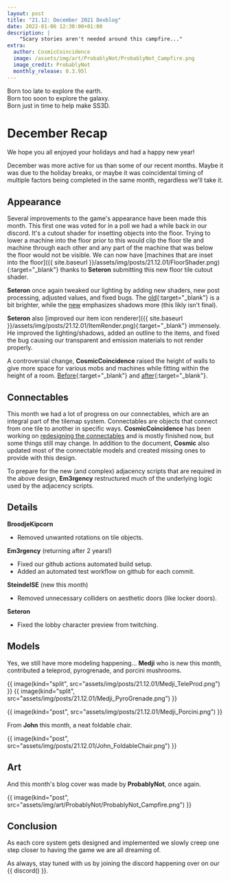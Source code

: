 ```yaml
---
layout: post
title: "21.12: December 2021 Devblog"
date: 2022-01-06 12:30:00+01:00
description: |
    "Scary stories aren't needed around this campfire..."
extra:
  author: CosmicCoincidence
  image: /assets/img/art/ProbablyNot/ProbablyNot_Campfire.png
  image_credit: ProbablyNot
  monthly_release: 0.3.95l
---
```


Born too late to explore the earth.<br>
Born too soon to explore the galaxy.<br>
Born just in time to help make SS3D.

# December Recap

We hope you all enjoyed your holidays and had a happy new year!

December was more active for us than some of our recent months. Maybe it was due to the holiday breaks, or maybe it was coincidental timing of multiple factors being completed in the same month, regardless we'll take it. 

## Appearance

Several improvements to the game's appearance have been made this month. This first one was voted for in a poll we had a while back in our discord. It's a cutout shader for insetting objects into the floor. Trying to lower a machine into the floor prior to this would clip the floor tile and machine through each other and any part of the machine that was below the floor would not be visible. We can now have [machines that are inset into the floor]({{ site.baseurl }}/assets/img/posts/21.12.01/FloorShader.png){:target="_blank"} thanks to **Seteron** submitting this new floor tile cutout shader.

**Seteron** once again tweaked our lighting by adding new shaders, new post processing, adjusted values, and fixed bugs. The [old](https://user-images.githubusercontent.com/38957910/146114991-d3cfd4ca-df31-432a-a6df-aecce69fadb0.PNG){:target="_blank"} is a bit brighter, while the [new](https://user-images.githubusercontent.com/38957910/146115003-5b76c603-3480-43cc-bd89-734df0795f26.PNG) emphasizes shadows more (this likly isn't final).

**Seteron** also [improved our item icon renderer]({{ site.baseurl }}/assets/img/posts/21.12.01/ItemRender.png){:target="_blank"} immensely. He improved the lighting/shadows, added an outline to the items, and fixed the bug causing our transparent and emission materials to not render properly.

A controversial change, **CosmicCoincidence** raised the height of walls to give more space for various mobs and machines while fitting within the height of a room. [Before](https://user-images.githubusercontent.com/41941008/147019311-28dabad8-c6c8-40c7-803a-f80cad13ed3a.png){:target="_blank"} and [after](https://user-images.githubusercontent.com/41941008/147019002-c40195a7-3d6a-497d-ae73-52b97c443732.png){:target="_blank"}.

## Connectables

This month we had a lot of progress on our connectables, which are an integral part of the tilemap system. Connectables are objects that connect from one tile to another in specific ways. **CosmicCoincidence** has been working on [redesigning the connectables](https://docs.google.com/document/d/1ful7_gIJo7e74i9LMQuYMpjZMH2V1aT90mwlrQ0hcgE/edit?usp=sharing) and is mostly finished now, but some things still may change. In addition to the document, **Cosmic** also updated most of the connectable models and created missing ones to provide with this design.

To prepare for the new (and complex) adjacency scripts that are required in the above design, **Em3rgency** restructured much of the underlying logic used by the adjacency scripts.

## Details

**BroodjeKipcorn**
- Removed unwanted rotations on tile objects.

**Em3rgency** (returning after 2 years!)
- Fixed our github actions automated build setup.
- Added an automated test workflow on github for each commit.

**SteindelSE** (new this month)
- Removed unnecessary colliders on aesthetic doors (like locker doors).

**Seteron**
- Fixed the lobby character preview from twitching.

## Models

Yes, we still have more modeling happening... **Medji** who is new this month, contributed a teleprod, pyrogrenade, and porcini mushrooms.

<div class='horizontal-2' markdown='1'>
  {{ image(kind="split", src="assets/img/posts/21.12.01/Medji_TeleProd.png") }}
  {{ image(kind="split", src="assets/img/posts/21.12.01/Medji_PyroGrenade.png") }}
</div>

{{ image(kind="post", src="assets/img/posts/21.12.01/Medji_Porcini.png") }}

From **John** this month, a neat foldable chair.

{{ image(kind="post", src="assets/img/posts/21.12.01/John_FoldableChair.png") }}

## Art

And this month's blog cover was made by **ProbablyNot**, once again.

{{ image(kind="post", src="assets/img/art/ProbablyNot/ProbablyNot_Campfire.png") }}

## Conclusion

As each core system gets designed and implemented we slowly creep one step closer to having the game we are all dreaming of.

As always, stay tuned with us by joining the discord happening over on our {{ discord() }}.
